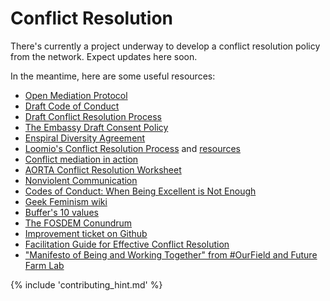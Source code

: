 # Conflict Resolution

There's currently a project underway to develop a conflict resolution policy from the network. Expect updates here soon.

In the meantime, here are some useful resources:

* [Open Mediation Protocol](https://docs.google.com/document/d/1WU0cf3wyeX4NIgXPDOzocn9UxAUM5aDaN_9VZGf5sB4/edit?usp=sharing)
* [Draft Code of Conduct](https://docs.google.com/document/d/1sUUBnAako83gGkRdh7I3xpDil45IxvTQJdQli5BFArU/edit#)
* [Draft Conflict Resolution Process](https://docs.google.com/document/d/1mDuZRuF9Yvf3YsN7_4izs6VcN1EWNIbM3ZFneABLCTI/edit)
* [The Embassy Draft Consent Policy](https://docs.google.com/document/d/1gvWpQb4eOWhT8KMAv6Sl2eVcdWS0Z3_L-sTknh8kYRc/edit#)
* [Enspiral Diversity Agreement](/agreements/diversity.md)
* [Loomio's Conflict Resolution Process](http://loomio.coop/conflict_resolution.html) and [resources](http://loomio.coop/conflict_resolution_resources.html)
* [Conflict mediation in action](https://github.com/valueflows/valueflows/files/371989/Conflict.Mediation.in.Action.March.2015.pdf)
* [AORTA Conflict Resolution Worksheet](https://github.com/valueflows/valueflows/files/371994/AORTA.Conflict.Resolution.Worksheet.pdf)
* [Nonviolent Communication](http://cnvc.org/)
* [Codes of Conduct: When Being Excellent is Not Enough](https://modelviewculture.com/pieces/codes-of-conduct-when-being-excellent-is-not-enough)
* [Geek Feminism wiki](http://geekfeminism.wikia.com/wiki/Code_of_conduct_evaluations#Effective_codes_of_conduct)
* [Buffer's 10 values](https://open.buffer.com/buffer-values/)
* [The FOSDEM Conundrum](http://www.sarahmei.com/blog/2015/02/01/the-fosdem-conundrum/)
* [Improvement ticket on Github](https://github.com/enspiral/improvements/issues/103)
* [Facilitation Guide for Effective Conflict Resolution](http://peacefulschoolsinternational.org/wp-content/uploads/cooperative-guide-to-conflict-resolution.pdf)
* ["Manifesto of Being and Working Together" from #OurField and Future Farm Lab](http://www.phoebetickell.com/s/Manifesto_of_Being_and_Working_Together-c3kd.pdf)

{% include 'contributing_hint.md' %}
